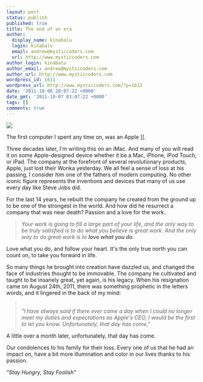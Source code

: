 ```yaml
---
layout: post
status: publish
published: true
title: The end of an era
author:
  display_name: kinabalu
  login: kinabalu
  email: andrew@mysticcoders.com
  url: http://www.mysticcoders.com
author_login: kinabalu
author_email: andrew@mysticcoders.com
author_url: http://www.mysticcoders.com
wordpress_id: 1611
wordpress_url: http://www.mysticcoders.com/?p=1611
date: '2011-10-06 20:07:22 +0000'
date_gmt: '2011-10-07 03:07:22 +0000'
tags: []
comments: true
---
```

<p><img src="http://www.mysticcoders.com/wp-content/uploads/2011/10/apple-jobs.png" border="0" /></p>
<p>The first computer I spent any time on, was an Apple ][.  </p>
<p>Three decades later, I'm writing this on an iMac.  And many of you will read it on some Apple-designed device whether it be a Mac, iPhone, iPod Touch, or iPad.  The company at the forefront of several revolutionary products, Apple, just lost their Wonka yesterday.  We all feel a sense of loss at his passing, I consider him one of the fathers of modern computing.  No other iconic figure represents the inventions and devices that many of us use every day like Steve Jobs did.</p>
<p>For the last 14 years, he rebuilt the company he created from the ground up to be one of the strongest in the world.    And how did he resurrect a company that was near death?  Passion and a love for the work.</p>
<blockquote><p><em>Your work is going to fill a large part of your life, and the only way to be truly satisfied is to do what you believe is great work.  And the only way to do great work is to <strong>love what you do</strong>.</em></p></blockquote>
<p>Love what you do, and follow your heart.  It's the only true north you can count on, to take you forward in life.  </p>
<p>So many things he brought into creation have dazzled us, and changed the face of industries thought to be immovable.  The company he cultivated and taught to be insanely great, yet again, is his legacy.  When his resignation came on August 24th, 2011, there was something prophetic in the letters words, and it lingered in the back of my mind:</p>
<blockquote><p><em><br />
"I have always said if there ever came a day when I could no longer meet my duties and expectations as Apple's CEO, I would be the first to let you know. Unfortunately, that day has come,"<br />
</em></p></blockquote>
<p>A little over a month later, unfortunately, that day has come.</p>
<p>Our condolences to his family for their loss.  Every one of us that he had an impact on, have a bit more illumination and color in our lives thanks to his passion.</p>
<p><em>"Stay Hungry, Stay Foolish"</em></p>
